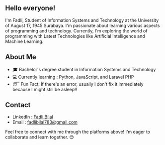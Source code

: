 ## Hello everyone! 

I'm Fadli, Student of Information Systems and Technology at the University of August 17, 1945 Surabaya. I'm passionate about learning various aspects of programming and technology. Currently, I'm exploring the world of programming with Latest Technologies like Artificial Intelligence and Machine Learning.

## About Me
- 🎓 Bachelor's degree student in Information Systems and Technology
- 💻 Currently learning : Python, JavaScript, and Laravel PHP
- 😴 Fun Fact: If there's an error, usually I don't fix it immediately because I might still be asleep!!

## Contact
- LinkedIn : [Fadli Bilal](https://www.linkedin.com/in/fadli-bilal-24a7a2235/)
- Email : fadlibilal783@gmail.com

Feel free to connect with me through the platforms above! I'm eager to collaborate and learn together. 😊
